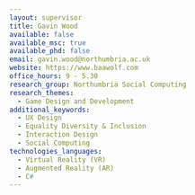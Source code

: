 ```yaml
---
layout: supervisor
title: Gavin Wood
available: false
available_msc: true
available_phd: false
email: gavin.wood@northumbria.ac.uk
website: https://www.baawolf.com
office_hours: 9 - 5.30
research_group: Northumbria Social Computing
research_themes:
  - Game Design and Development
additional_keywords:
  - UX Design
  - Equality Diversity & Inclusion
  - Interaction Design
  - Social Computing
technologies_languages:
  - Virtual Reality (VR)
  - Augmented Reality (AR)
  - C#
---
```

